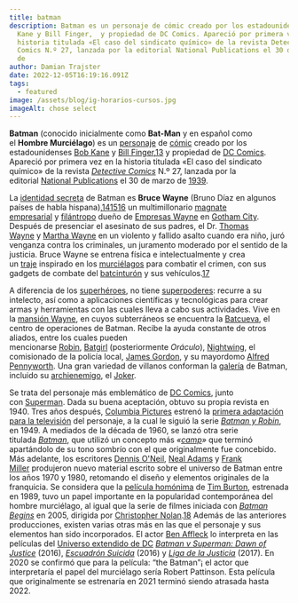 ```yaml
---
title: batman
description: Batman es un personaje de cómic creado por los estadounidenses Bob
  Kane y Bill Finger, ​ y propiedad de DC Comics. Apareció por primera vez en la
  historia titulada «El caso del sindicato químico» de la revista Detective
  Comics N.º 27, lanzada por la editorial National Publications el 30 de marzo
  de
author: Damian Trajster
date: 2022-12-05T16:19:16.091Z
tags:
  - featured
image: /assets/blog/ig-horarios-cursos.jpg
imageAlt: chose select
---
```

<!--StartFragment-->

**Batman** (conocido inicialmente como **Bat-Man** y en español como el **Hombre Murciélago**) es un [personaje](https://es.wikipedia.org/wiki/Personaje "Personaje") de [cómic](https://es.wikipedia.org/wiki/Historieta "Historieta") creado por los estadounidenses [Bob Kane](https://es.wikipedia.org/wiki/Bob_Kane "Bob Kane") y [Bill Finger](https://es.wikipedia.org/wiki/Bill_Finger "Bill Finger"),[13](https://es.wikipedia.org/wiki/Batman#cite_note-13)​ y propiedad de [DC Comics](https://es.wikipedia.org/wiki/DC_Comics "DC Comics"). Apareció por primera vez en la historia titulada «El caso del sindicato químico» de la revista *[Detective Comics](https://es.wikipedia.org/wiki/Detective_Comics "Detective Comics")* N.º 27, lanzada por la editorial [National Publications](https://es.wikipedia.org/wiki/National_Publications "National Publications") el 30 de marzo de [1939](https://es.wikipedia.org/wiki/1939 "1939").

La [identidad secreta](https://es.wikipedia.org/wiki/Identidad_secreta "Identidad secreta") de Batman es **Bruce Wayne** (Bruno Díaz en algunos países de habla hispana),[14](https://es.wikipedia.org/wiki/Batman#cite_note-14)​[15](https://es.wikipedia.org/wiki/Batman#cite_note-15)​[16](https://es.wikipedia.org/wiki/Batman#cite_note-16)​ un multimillonario [magnate empresarial](https://es.wikipedia.org/wiki/Magnate "Magnate") y [filántropo](https://es.wikipedia.org/wiki/Filantrop%C3%ADa "Filantropía") dueño de [Empresas Wayne](https://es.wikipedia.org/wiki/Empresas_Wayne "Empresas Wayne") en [Gotham City](https://es.wikipedia.org/wiki/Gotham_City "Gotham City"). Después de presenciar el asesinato de sus padres, el Dr. [Thomas Wayne](https://es.wikipedia.org/wiki/Thomas_Wayne "Thomas Wayne") y [Martha Wayne](https://es.wikipedia.org/wiki/Martha_Wayne_(personaje) "Martha Wayne (personaje)") en un violento y fallido asalto cuando era niño, juró venganza contra los criminales, un juramento moderado por el sentido de la justicia. Bruce Wayne se entrena física e intelectualmente y crea un [traje](https://es.wikipedia.org/wiki/Batitraje "Batitraje") inspirado en los [murciélagos](https://es.wikipedia.org/wiki/Murci%C3%A9lago "Murciélago") para combatir el crimen, con sus gadgets de combate del [batcinturón](https://es.wikipedia.org/wiki/Cintur%C3%B3n_de_herramientas_de_Batman "Cinturón de herramientas de Batman") y sus vehículos.[17](https://es.wikipedia.org/wiki/Batman#cite_note-17)​

A diferencia de los [superhéroes](https://es.wikipedia.org/wiki/Superh%C3%A9roe "Superhéroe"), no tiene [superpoderes](https://es.wikipedia.org/wiki/Superpoder "Superpoder"): recurre a su intelecto, así como a aplicaciones científicas y tecnológicas para crear armas y herramientas con las cuales lleva a cabo sus actividades. Vive en la [mansión Wayne](https://es.wikipedia.org/wiki/Mansi%C3%B3n_Wayne "Mansión Wayne"), en cuyos subterráneos se encuentra la [Batcueva](https://es.wikipedia.org/wiki/Batcave "Batcave"), el centro de operaciones de Batman. Recibe la ayuda constante de otros aliados, entre los cuales pueden mencionarse [Robin](https://es.wikipedia.org/wiki/Robin_(DC_Comics) "Robin (DC Comics)"), [Batgirl](https://es.wikipedia.org/wiki/Batgirl "Batgirl") (posteriormente *Oráculo*), [Nightwing](https://es.wikipedia.org/wiki/Dick_Grayson "Dick Grayson"), el comisionado de la policía local, [James Gordon](https://es.wikipedia.org/wiki/James_Gordon_(c%C3%B3mic) "James Gordon (cómic)"), y su mayordomo [Alfred Pennyworth](https://es.wikipedia.org/wiki/Alfred_Pennyworth "Alfred Pennyworth"). Una gran variedad de villanos conforman la [galería](https://es.wikipedia.org/wiki/Anexo:Enemigos_de_Batman "Anexo:Enemigos de Batman") de Batman, incluido su [archienemigo](https://es.wikipedia.org/wiki/Archienemigo "Archienemigo"), el [Joker](https://es.wikipedia.org/wiki/Joker_(personaje) "Joker (personaje)").

Se trata del personaje más emblemático de [DC Comics](https://es.wikipedia.org/wiki/DC_Comics "DC Comics"), junto con [Superman](https://es.wikipedia.org/wiki/Superman "Superman"). Dada su buena aceptación, obtuvo su propia revista en 1940. Tres años después, [Columbia Pictures](https://es.wikipedia.org/wiki/Columbia_Pictures "Columbia Pictures") estrenó la [primera adaptación para la televisión](https://es.wikipedia.org/wiki/Batman_(serial) "Batman (serial)") del personaje, a la cual le siguió la serie *[Batman y Robin](https://es.wikipedia.org/wiki/Batman_y_Robin_(serial) "Batman y Robin (serial)")*, en 1949. A mediados de la década de 1960, se lanzó otra serie titulada *[Batman](https://es.wikipedia.org/wiki/Batman_(serie_de_TV) "Batman (serie de TV)")*, que utilizó un concepto más *«[camp](https://es.wikipedia.org/wiki/Camp "Camp")»* que terminó apartándolo de su tono sombrío con el que originalmente fue concebido. Más adelante, los escritores [Dennis O'Neil](https://es.wikipedia.org/wiki/Dennis_O%27Neil "Dennis O'Neil"), [Neal Adams](https://es.wikipedia.org/wiki/Neal_Adams "Neal Adams") y [Frank Miller](https://es.wikipedia.org/wiki/Frank_Miller "Frank Miller") produjeron nuevo material escrito sobre el universo de Batman entre los años 1970 y 1980, retomando el diseño y elementos originales de la franquicia. Se considera que la [película homónima](https://es.wikipedia.org/wiki/Batman_(pel%C3%ADcula_de_1989) "Batman (película de 1989)") de [Tim Burton](https://es.wikipedia.org/wiki/Tim_Burton "Tim Burton"), estrenada en 1989, tuvo un papel importante en la popularidad contemporánea del hombre murciélago, al igual que la serie de filmes iniciada con *[Batman Begins](https://es.wikipedia.org/wiki/Batman_Begins "Batman Begins")* en 2005, dirigida por [Christopher Nolan](https://es.wikipedia.org/wiki/Christopher_Nolan "Christopher Nolan").[18](https://es.wikipedia.org/wiki/Batman#cite_note-18)​ Además de las anteriores producciones, existen varias otras más en las que el personaje y sus elementos han sido incorporados. El actor [Ben Affleck](https://es.wikipedia.org/wiki/Ben_Affleck "Ben Affleck") lo interpreta en las películas del [Universo extendido de DC](https://es.wikipedia.org/wiki/Universo_extendido_de_DC "Universo extendido de DC") *[Batman v Superman: Dawn of Justice](https://es.wikipedia.org/wiki/Batman_v_Superman:_Dawn_of_Justice "Batman v Superman: Dawn of Justice")* (2016), *[Escuadrón Suicida](https://es.wikipedia.org/wiki/Escuadr%C3%B3n_Suicida_(pel%C3%ADcula) "Escuadrón Suicida (película)")* (2016) y *[Liga de la Justicia](https://es.wikipedia.org/wiki/Liga_de_la_Justicia_(pel%C3%ADcula) "Liga de la Justicia (película)")* (2017). En 2020 se confirmó que para la película: “the Batman”¡ el actor que interpretaría el papel del murciélago sería Robert Pattinson. Esta película que originalmente se estrenaría en 2021 terminó siendo atrasada hasta 2022.

<!--EndFragment-->